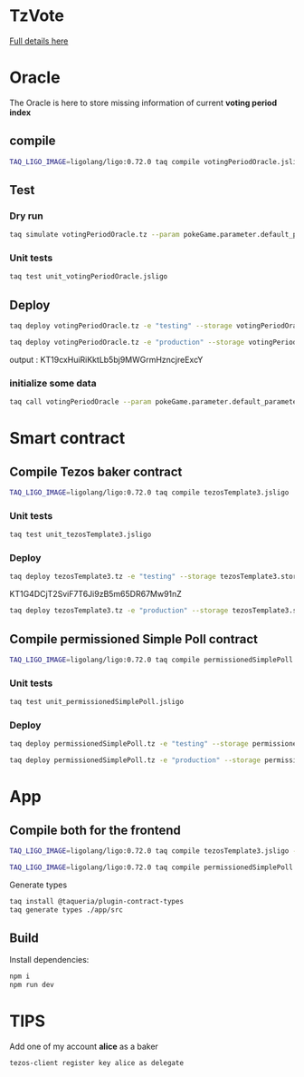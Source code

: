 # TzVote

[logo]: https://i.imgflip.com/r56sp.jpg?a456398 "Vote"

[Full details here](https://hackmd.io/EBB3pObiT5y5eJs4tPQjXQ?view)

# Oracle

The Oracle is here to store missing information of current **voting period index**

## compile

```bash
TAQ_LIGO_IMAGE=ligolang/ligo:0.72.0 taq compile votingPeriodOracle.jsligo
```

## Test

### Dry run

```bash
taq simulate votingPeriodOracle.tz --param pokeGame.parameter.default_parameter.tz  --sender alice --protocol nairobi
```

### Unit tests

```bash
taq test unit_votingPeriodOracle.jsligo
```

## Deploy

```bash
taq deploy votingPeriodOracle.tz -e "testing" --storage votingPeriodOracle.storage.ghostnet.tz
```

```bash
taq deploy votingPeriodOracle.tz -e "production" --storage votingPeriodOracle.storage.mainnet.tz
```

output : KT19cxHuiRiKktLb5bj9MWGrmHzncjreExcY

### initialize some data

```bash
taq call votingPeriodOracle --param pokeGame.parameter.default_parameter.tz  -e testing
```

# Smart contract

## Compile Tezos baker contract

```bash
TAQ_LIGO_IMAGE=ligolang/ligo:0.72.0 taq compile tezosTemplate3.jsligo
```

### Unit tests

```bash
taq test unit_tezosTemplate3.jsligo
```

### Deploy

```bash
taq deploy tezosTemplate3.tz -e "testing" --storage tezosTemplate3.storage.ghostnet.tz
```

KT1G4DCjT2SviF7T6Ji9zB5m65DR67Mw91nZ

```bash
taq deploy tezosTemplate3.tz -e "production" --storage tezosTemplate3.storage.mainnet.tz
```

## Compile permissioned Simple Poll contract

```bash
TAQ_LIGO_IMAGE=ligolang/ligo:0.72.0 taq compile permissionedSimplePoll.jsligo
```

### Unit tests

```bash
taq test unit_permissionedSimplePoll.jsligo
```

### Deploy

```bash
taq deploy permissionedSimplePoll.tz -e "testing" --storage permissionedSimplePoll.storage.ghostnet.tz
```

```bash
taq deploy permissionedSimplePoll.tz -e "production" --storage permissionedSimplePoll.storage.mainnet.tz
```

# App

## Compile both for the frontend

```bash
TAQ_LIGO_IMAGE=ligolang/ligo:0.72.0 taq compile tezosTemplate3.jsligo --json && mv artifacts/tezosTemplate3.json ./app/src/contracttemplates/

TAQ_LIGO_IMAGE=ligolang/ligo:0.72.0 taq compile permissionedSimplePoll.jsligo --json && mv artifacts/permissionedSimplePoll.json ./app/src/contracttemplates/
```

Generate types

```bash
taq install @taqueria/plugin-contract-types
taq generate types ./app/src
```

## Build

Install dependencies:

```bash
npm i
npm run dev
```

# TIPS

Add one of my account **alice** as a baker

```
tezos-client register key alice as delegate
```
